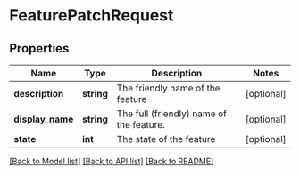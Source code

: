 # FeaturePatchRequest

## Properties
Name | Type | Description | Notes
------------ | ------------- | ------------- | -------------
**description** | **string** | The friendly name of the feature | [optional] 
**display_name** | **string** | The full (friendly) name of the feature. | [optional] 
**state** | **int** | The state of the feature | [optional] 

[[Back to Model list]](../README.md#documentation-for-models) [[Back to API list]](../README.md#documentation-for-api-endpoints) [[Back to README]](../README.md)


